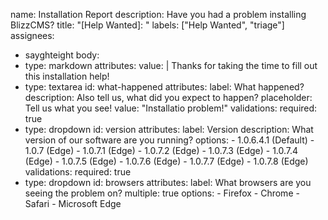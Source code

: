name: Installation Report
description: Have you had a problem installing BlizzCMS?
title: "[Help Wanted]: "
labels: ["Help Wanted", "triage"]
assignees:
  - sayghteight
body:
  - type: markdown
    attributes:
      value: |
        Thanks for taking the time to fill out this installation help!
  - type: textarea
    id: what-happened
    attributes:
      label: What happened?
      description: Also tell us, what did you expect to happen?
      placeholder: Tell us what you see!
      value: "Installatio problem!"
    validations:
      required: true
  - type: dropdown
    id: version
    attributes:
      label: Version
      description: What version of our software are you running?
      options:
        - 1.0.6.4.1 (Default)
        - 1.0.7 (Edge)
        - 1.0.7.1 (Edge)
        - 1.0.7.2 (Edge)
        - 1.0.7.3 (Edge)
        - 1.0.7.4 (Edge)
        - 1.0.7.5 (Edge)
        - 1.0.7.6 (Edge)
        - 1.0.7.7 (Edge)
        - 1.0.7.8 (Edge)
    validations:
      required: true
  - type: dropdown
    id: browsers
    attributes:
      label: What browsers are you seeing the problem on?
      multiple: true
      options:
        - Firefox
        - Chrome
        - Safari
        - Microsoft Edge
